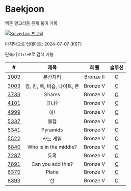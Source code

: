 # Baekjoon

백준 알고리즘 문제 풀이 기록

[![Solved.ac 프로필](http://mazassumnida.wtf/api/v2/generate_badge?boj=hsk66)](https://solved.ac/hsk66)

마지막으로 업데이트: 2024-07-07 (KST)

단축키 `Ctrl+F`로 검색 가능

| # | 제목 | 레벨 | 솔루션 |
|:---:|:---:|:---:|:---:|
| [1009](https://www.acmicpc.net/problem/1009) | 분산처리 | Bronze II | [C](https://github.com/Bekijun/summerstudy/blob/c5e5aeb6d2ba9fd35d1251bd473ced9ab5822a62/01XXX/1009.c) |
| [3003](https://www.acmicpc.net/problem/3003) | 킹, 퀸, 룩, 비숍, 나이트, 폰 | Bronze V | [C](https://github.com/Bekijun/summerstudy/blob/0e947d68adabf20b19ae8d0b08df57ae73f38e7d/03XXX/3003.c) |
| [3733](https://www.acmicpc.net/problem/3733) | Shares | Bronze V | [C](https://github.com/Bekijun/summerstudy/blob/764755ec9c9f4d9c9ca094c91751392a4479a7d8/03XXX/3733.c) |
| [4101](https://www.acmicpc.net/problem/4101) | 크냐? | Bronze V | [C](https://github.com/Bekijun/summerstudy/blob/764755ec9c9f4d9c9ca094c91751392a4479a7d8/04XXX/4101.c) |
| [4999](https://www.acmicpc.net/problem/4999) | 아! | Bronze V  | [C](https://github.com/Bekijun/summerstudy/blob/764755ec9c9f4d9c9ca094c91751392a4479a7d8/04XXX/4999.c) |
| [5337](https://www.acmicpc.net/problem/5337) | 웰컴 | Bronze V  | [C](https://github.com/Bekijun/summerstudy/blob/764755ec9c9f4d9c9ca094c91751392a4479a7d8/05XXX/5337.c) |
| [5341](https://www.acmicpc.net/problem/5341) | Pyramids | Bronze V  | [C](https://github.com/Bekijun/summerstudy/blob/764755ec9c9f4d9c9ca094c91751392a4479a7d8/05XXX/5341.c) |
| [5522](https://www.acmicpc.net/problem/5522) | 카드 게임 | Bronze V | [C](https://github.com/Bekijun/summerstudy/blob/764755ec9c9f4d9c9ca094c91751392a4479a7d8/05XXX/5522.c) |
| [6840](https://www.acmicpc.net/problem/6840) | 	Who is in the middle? | Bronze V | [C](https://github.com/Bekijun/summerstudy/blob/764755ec9c9f4d9c9ca094c91751392a4479a7d8/06XXX/6840.c) |
| [7287](https://www.acmicpc.net/problem/7287) | 등록 | Bronze V | [C](https://github.com/Bekijun/summerstudy/blob/764755ec9c9f4d9c9ca094c91751392a4479a7d8/07XXX/7287.c) |
| [7891](https://www.acmicpc.net/problem/7891) | Can you add this? | Bronze V  | [C](https://github.com/Bekijun/summerstudy/blob/764755ec9c9f4d9c9ca094c91751392a4479a7d8/07XXX/7891.c) |
| [8370](https://www.acmicpc.net/problem/8370) | Plane | Bronze V  | [C](https://github.com/Bekijun/summerstudy/blob/764755ec9c9f4d9c9ca094c91751392a4479a7d8/08XXX/8370.c) |
| [8393](https://www.acmicpc.net/problem/8393) | 합 | Bronze V  | [C](https://github.com/Bekijun/summerstudy/blob/764755ec9c9f4d9c9ca094c91751392a4479a7d8/08XXX/8393.c) |
